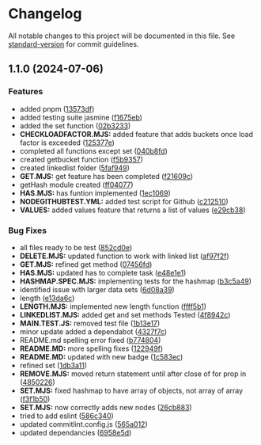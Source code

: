 # Changelog

All notable changes to this project will be documented in this file. See [standard-version](https://github.com/conventional-changelog/standard-version) for commit guidelines.

## 1.1.0 (2024-07-06)


### Features

* added pnpm ([13573df](https://github.com/BrendanFre/odin-hashmap/commit/13573dff553810fd29ec562b5249263923fb4416))
* added testing suite jasmine ([f1675eb](https://github.com/BrendanFre/odin-hashmap/commit/f1675ebef784555cbb41c39a473d0c6c95ad6355))
* added the set function ([02b3233](https://github.com/BrendanFre/odin-hashmap/commit/02b3233c1ae2d4762e4d52164b9baacd912c3711))
* **CHECKLOADFACTOR.MJS:** added feature that adds buckets once load factor is exceeded ([125377e](https://github.com/BrendanFre/odin-hashmap/commit/125377e8263c3489e0b0037331b1f2246413ecaa))
* completed all functions except set ([040b8fd](https://github.com/BrendanFre/odin-hashmap/commit/040b8fdc574ba3c96a978c3e9792a0e771ee2c09))
* created getbucket function ([f5b9357](https://github.com/BrendanFre/odin-hashmap/commit/f5b9357d9c9bd7b5c91c71667388031a555646f3))
* created linkedlist folder ([5faf949](https://github.com/BrendanFre/odin-hashmap/commit/5faf949bed354ad22371b5c8cf6e05f2331a5090))
* **GET.MJS:** get feature has been completed ([f21609c](https://github.com/BrendanFre/odin-hashmap/commit/f21609cb65565a87189228363b1608e7644fc548))
* getHash module created ([ff04077](https://github.com/BrendanFre/odin-hashmap/commit/ff04077a6f583a903f50c09413775bac211bd540))
* **HAS.MJS:** has funtion implemented ([1ec1069](https://github.com/BrendanFre/odin-hashmap/commit/1ec1069285f21565f6dab7c84171f40e92fe7af5))
* **NODEGITHUBTEST.YML:** added test script for Github ([c212510](https://github.com/BrendanFre/odin-hashmap/commit/c2125101f173ddb03897e1746f3dc203fa8e3d74))
* **VALUES:** added values feature that returns a list of values ([e29cb38](https://github.com/BrendanFre/odin-hashmap/commit/e29cb388f079f3d5317fb8ab5e38d9ed88e2717f))


### Bug Fixes

* all files ready to be test ([852cd0e](https://github.com/BrendanFre/odin-hashmap/commit/852cd0e637d991a7a7eede632b215e2e6f5b283a))
* **DELETE.MJS:** updated function to work with linked list ([af97f2f](https://github.com/BrendanFre/odin-hashmap/commit/af97f2f4073861b4ec09eb0a073624c23b910769))
* **GET.MJS:** refined get method ([07456fd](https://github.com/BrendanFre/odin-hashmap/commit/07456fda7cdb1ae43b7b5d349f5638437638baa0))
* **HAS.MJS:** updated has to complete task ([e48e1e1](https://github.com/BrendanFre/odin-hashmap/commit/e48e1e12551af65b3e2c75a7e24436324809be1b))
* **HASHMAP.SPEC.MJS:** implementing tests for the hashmap ([b3c5a49](https://github.com/BrendanFre/odin-hashmap/commit/b3c5a497ed4f31dbe501dfea8e41d87782cfffed))
* identified issue with larger data sets ([6d08a39](https://github.com/BrendanFre/odin-hashmap/commit/6d08a392db00cada8b00f0768d6c39a7c8cd49e0))
* length ([e13da6c](https://github.com/BrendanFre/odin-hashmap/commit/e13da6cb0d0792e604661492d3c604ece0294dc0))
* **LENGTH.MJS:** implemented new length function ([ffff5b1](https://github.com/BrendanFre/odin-hashmap/commit/ffff5b1cfdc86345c4d3299dfad9fc8a74f0ff15))
* **LINKEDLIST.MJS:** added get and set methods Tested ([4f8942c](https://github.com/BrendanFre/odin-hashmap/commit/4f8942cc8f20ad2e1b425ca015ff5539adc92b92))
* **MAIN.TEST.JS:** removed test file ([1b13e17](https://github.com/BrendanFre/odin-hashmap/commit/1b13e1737a3eb9a2bdbd6c9274c9a788191b2aac))
* minor update added a dependabot ([4327f7c](https://github.com/BrendanFre/odin-hashmap/commit/4327f7c34e8c73322d664e3f5f43af0bd588b542))
* README.md spelling error fixed ([b774804](https://github.com/BrendanFre/odin-hashmap/commit/b774804f49d142b2a80a605056a91b7ab60f0378))
* **README.MD:** more spelling fixes ([122949f](https://github.com/BrendanFre/odin-hashmap/commit/122949fc5a788e3d86b10b8a3d50eb2e63a2d016))
* **README.MD:** updated with new badge ([1c583ec](https://github.com/BrendanFre/odin-hashmap/commit/1c583ec6d9cc89d30b205ae23ebc4e91e4e4c491))
* refined set ([1db3a11](https://github.com/BrendanFre/odin-hashmap/commit/1db3a117aeb4d5c45981e8af2c483139f0f3eb3d))
* **REMOVE.MJS:** moved return statement until after close of for prop in ([4850226](https://github.com/BrendanFre/odin-hashmap/commit/48502268e8d219d0937cb4b75c28c3746f14c837))
* **SET.MJS:** fixed hashmap to have array of objects, not array of array ([f3f1b50](https://github.com/BrendanFre/odin-hashmap/commit/f3f1b50540d9a51aa022617137f33253631b54a3))
* **SET.MJS:** now correctly adds new nodes ([26cb883](https://github.com/BrendanFre/odin-hashmap/commit/26cb88370a9fd6695dab4942b9039d162e054186))
* tried to add eslint ([586c340](https://github.com/BrendanFre/odin-hashmap/commit/586c340901da22157258e56ef4928bc9d074ae3a))
* updated commitlint.config.js ([565a012](https://github.com/BrendanFre/odin-hashmap/commit/565a01261ed117af47fe6c096a45e420a4d88d33))
* updated dependancies ([6958e5d](https://github.com/BrendanFre/odin-hashmap/commit/6958e5d638d301cc6945a6bfb7c7e9ae393eca2b))
